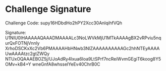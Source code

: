 # Challenge Signature  

Challenge Code: supy16HDbdHo2hPY2Xcc30AnlqihfVQh  

Signature: U1NIU0lHAAAAAQAAADMAAAALc3NoLWVkMjU1MTkAAAAgBX2vRPviu5nqurQxFOTNjVnnly
XrhoDSCKxXc2Vb6PMAAAAHbHNwb3NlZAAAAAAAAAAGc2hhNTEyAAAAUwAAAAtzc2gtZWQy
NTUxOQAAAEBOZ5j/UJoAdRy4lxua6Ioa9LtSPrf7ncReiWvmGEgiT6koog8Y5OMv+kB4+Y
wneGnfA8whsseIYeEv40ChrB0C
